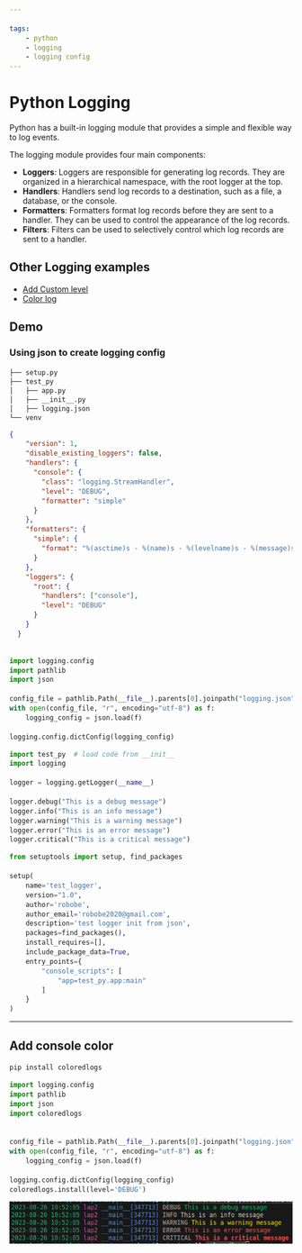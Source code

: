 ```yaml
---

tags:
    - python
    - logging
    - logging config
---
```

# Python Logging

Python has a built-in logging module that provides a simple and flexible way to log events.

The logging module provides four main components:

- **Loggers**: Loggers are responsible for generating log records. They are organized in a hierarchical namespace, with the root logger at the top.
- **Handlers**: Handlers send log records to a destination, such as a file, a database, or the console.
- **Formatters**: Formatters format log records before they are sent to a handler. They can be used to control the appearance of the log records.
- **Filters**: Filters can be used to selectively control which log records are sent to a handler.

## Other Logging examples

- [Add Custom level](custom_level.md)
- [Color log](color_log_by_level.md)

## Demo
### Using json to create logging config

```
├── setup.py
├── test_py
│   ├── app.py
│   ├── __init__.py
│   ├── logging.json
└── venv

```

```json title="logging.json"
{
    "version": 1,
    "disable_existing_loggers": false,
    "handlers": {
      "console": {
        "class": "logging.StreamHandler",
        "level": "DEBUG",
        "formatter": "simple"
      }
    },
    "formatters": {
      "simple": {
        "format": "%(asctime)s - %(name)s - %(levelname)s - %(message)s"
      }
    },
    "loggers": {
      "root": {
        "handlers": ["console"],
        "level": "DEBUG"
      }
    }
  }
  
```

```python title="package/__init__.py"
import logging.config
import pathlib
import json

config_file = pathlib.Path(__file__).parents[0].joinpath("logging.json")
with open(config_file, "r", encoding="utf-8") as f:
    logging_config = json.load(f)

logging.config.dictConfig(logging_config)
```

```python title="app.py"
import test_py  # load code from __init__
import logging

logger = logging.getLogger(__name__)

logger.debug("This is a debug message")
logger.info("This is an info message")
logger.warning("This is a warning message")
logger.error("This is an error message")
logger.critical("This is a critical message")
```

```python title="setup.py"
from setuptools import setup, find_packages

setup(
    name='test_logger',
    version="1.0",
    author='robobe',
    author_email='robobe2020@gmail.com',
    description='test logger init from json',
    packages=find_packages(),
    install_requires=[],
    include_package_data=True,
    entry_points={
        "console_scripts": [
            "app=test_py.app:main"
        ]
    }
)


```

---

## Add console color 

```bash
pip install coloredlogs
```


```python title="add console color" linenums="1" hl_lines="4 12"
import logging.config
import pathlib
import json
import coloredlogs


config_file = pathlib.Path(__file__).parents[0].joinpath("logging.json")
with open(config_file, "r", encoding="utf-8") as f:
    logging_config = json.load(f)

logging.config.dictConfig(logging_config)
coloredlogs.install(level='DEBUG')

```


![](images/color_console_log.png)